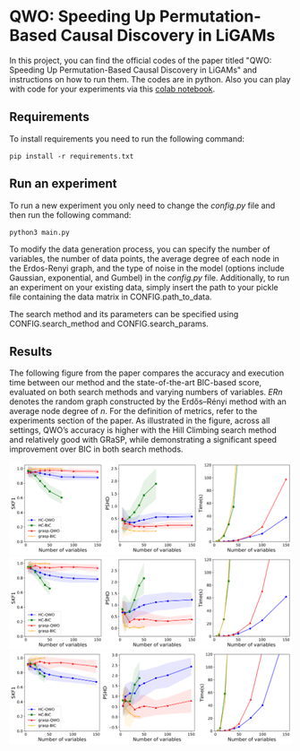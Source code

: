 # QWO: Speeding Up Permutation-Based Causal Discovery in LiGAMs

In this project, you can find the official codes of the paper titled "QWO: Speeding Up Permutation-Based Causal Discovery in LiGAMs" and instructions on how to run them. The codes are in python. 
Also you can play with code for your experiments via this [colab notebook](https://colab.research.google.com/drive/1fJv34nxoCOXKDJj6xuTfvrekQ-0AhuqA?usp=sharing).

## Requirements

To install requirements you need to run the following command:

```setup
pip install -r requirements.txt
```


## Run an experiment

To run a new experiment you only need to change the *config.py* file and then run the following command:

```setup
python3 main.py
```

To modify the data generation process, you can specify the number of variables, the number of data points, the average degree of each node in the Erdos-Renyi graph, and the type of noise in the model (options include Gaussian, exponential, and Gumbel) in the *config.py* file. Additionally, to run an experiment on your existing data, simply insert the path to your pickle file containing the data matrix in CONFIG.path_to_data.

The search method and its parameters can be specified using CONFIG.search_method and CONFIG.search_params.

## Results  

The following figure from the paper compares the accuracy and execution time between our method and the state-of-the-art BIC-based score, evaluated on both search methods and varying numbers of variables. $ERn$ denotes the random graph constructed by the Erdős–Rényi method with an average node degree of $n$. For the definition of metrics, refer to the experiments section of the paper. As illustrated in the figure, across all settings, QWO’s accuracy is higher with the Hill Climbing search method and relatively good with GRaSP, while demonstrating a significant speed improvement over BIC in both search methods.

![](figs/ER2-1.png)
![](figs/ER3-1.png)
![](figs/ER4-1.png)
